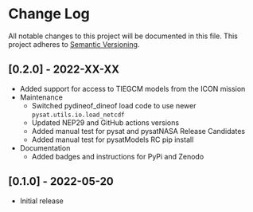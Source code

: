 Change Log
==========
All notable changes to this project will be documented in this file.
This project adheres to [Semantic Versioning](https://semver.org/).

[0.2.0] - 2022-XX-XX
--------------------
* Added support for access to TIEGCM models from the ICON mission
* Maintenance
  * Switched pydineof_dineof load code to use newer `pysat.utils.io.load_netcdf`
  * Updated NEP29 and GitHub actions versions
  * Added manual test for pysat and pysatNASA Release Candidates
  * Added manual test for pysatModels RC pip install
* Documentation
  * Added badges and instructions for PyPi and Zenodo

[0.1.0] - 2022-05-20
--------------------
* Initial release
